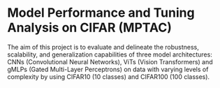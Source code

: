 # Model Performance and Tuning Analysis on CIFAR (MPTAC)

The aim of this project is to evaluate and delineate the robustness, scalability, and generalization capabilities of three model architectures: CNNs (Convolutional Neural Networks), ViTs (Vision Transformers) and gMLPs (Gated Multi-Layer Perceptrons) on data with varying levels of complexity by using CIFAR10 (10 classes) and CIFAR100 (100 classes).
